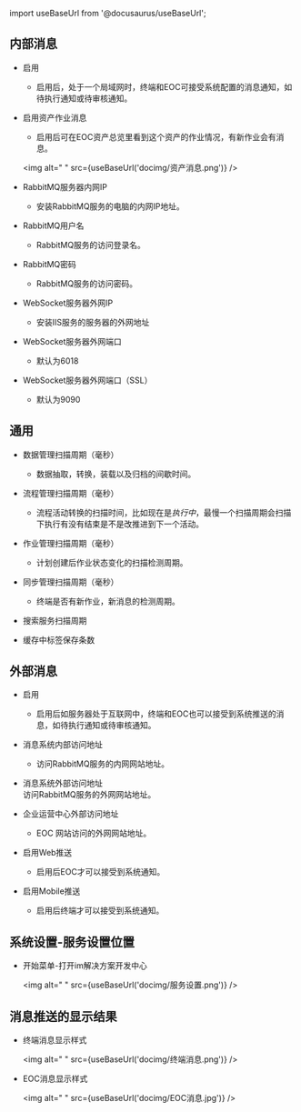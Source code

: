 
import useBaseUrl from '@docusaurus/useBaseUrl';

## 内部消息

* 启用
  * 启用后，处于一个局域网时，终端和EOC可接受系统配置的消息通知，如待执行通知或待审核通知。

* 启用资产作业消息  
  * 启用后可在EOC资产总览里看到这个资产的作业情况，有新作业会有消息。

  <img alt=" " src={useBaseUrl('docimg/资产消息.png')} />

* RabbitMQ服务器内网IP
  * 安装RabbitMQ服务的电脑的内网IP地址。

* RabbitMQ用户名
  * RabbitMQ服务的访问登录名。

* RabbitMQ密码
  * RabbitMQ服务的访问密码。

* WebSocket服务器外网IP
  * 安装IIS服务的服务器的外网地址

* WebSocket服务器外网端口
  * 默认为6018

* WebSocket服务器外网端口（SSL）
  * 默认为9090

## 通用

* 数据管理扫描周期（毫秒）
  * 数据抽取，转换，装载以及归档的间歇时间。

* 流程管理扫描周期（毫秒）
  * 流程活动转换的扫描时间，比如现在是*执行中*，最慢一个扫描周期会扫描下执行有没有结束是不是改推进到下一个活动。

* 作业管理扫描周期（毫秒）
  * 计划创建后作业状态变化的扫描检测周期。

* 同步管理扫描周期（毫秒）
  * 终端是否有新作业，新消息的检测周期。

* 搜索服务扫描周期

* 缓存中标签保存条数

## 外部消息

* 启用
  * 启用后如服务器处于互联网中，终端和EOC也可以接受到系统推送的消息，如待执行通知或待审核通知。

* 消息系统内部访问地址
  * 访问RabbitMQ服务的内网网站地址。

* 消息系统外部访问地址  
访问RabbitMQ服务的外网网站地址。

* 企业运营中心外部访问地址
  * EOC 网站访问的外网网站地址。

* 启用Web推送
  * 启用后EOC才可以接受到系统通知。

* 启用Mobile推送
  * 启用后终端才可以接受到系统通知。

## 系统设置-服务设置位置

* 开始菜单-打开im解决方案开发中心

  <img alt=" " src={useBaseUrl('docimg/服务设置.png')} />

## 消息推送的显示结果

* 终端消息显示样式

  <img alt=" " src={useBaseUrl('docimg/终端消息.png')} />

* EOC消息显示样式

  <img alt=" " src={useBaseUrl('docimg/EOC消息.jpg')} />
